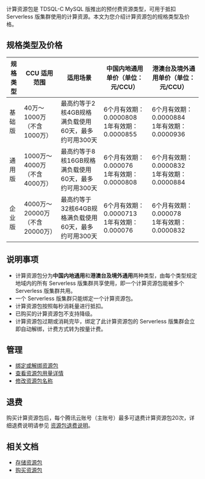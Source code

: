 ﻿计算资源包是 TDSQL-C MySQL 版推出的预付费资源类型，可用于抵扣 Serverless 版集群使用的计算资源。本文为您介绍计算资源包的规格类型及价格。
## 规格类型及价格
|规格类型|CCU 适用范围|适用场景|中国内地通用单价（单位：元/CCU）|港澳台及境外通用单价（单位：元/CCU）|
| ---- | ---- |---|---|---|
| 基础版|40万～1000万（不含1000万）| 最高约等于2核4GB规格满负载使用60天，最多约可用300天 | 6个月有效期：0.0000808<br>1年有效期：0.0000855  | 6个月有效期：0.0000884<br>1年有效期：0.0000936  | 
| 通用版 |1000万～4000万（不含4000万）|最高约等于8核16GB规格满负载使用60天，最多约可用300天|6个月有效期：0.000076<br>1年有效期：0.0000808 | 6个月有效期：0.0000832<br>1年有效期：0.0000884 | 
| 企业版 | 4000万～20000万（不含20000万）| 最高约等于32核64GB规格满负载使用60天，最多约可用300天 |6个月有效期：0.0000713<br>1年有效期：0.000076 | 6个月有效期：0.000078<br>1年有效期：0.0000832 |

## 说明事项
- 计算资源包分为**中国内地通用**和**港澳台及境外通用**两种类型，由每个类型规定地域内的所有 Serverless 版集群共享使用，即一个计算资源包能被多个 Serverless 版集群共用。
- 一个 Serverless 版集群只能绑定一个计算资源包。
- 计算资源包按照每秒消耗量进行抵扣。
- 已购买的计算资源包不支持降级。
- 计算资源包过期或消耗完毕，绑定了此计算资源包的 Serverless 版集群会立即自动解绑，计费方式转为按量计费。

## 管理
- [绑定或解绑资源包](https://cloud.tencent.com/document/product/1003/92592)
- [查看资源包用量详情](https://cloud.tencent.com/document/product/1003/92593)
- [修改资源包名称](https://cloud.tencent.com/document/product/1003/92594)

## 退费
购买计算资源包后，每个腾讯云账号（主账号）最多可退费计算资源包20次，详细退费说明请参见 [资源包退费说明](https://cloud.tencent.com/document/product/1003/92595)。

## 相关文档
- [存储资源包](https://cloud.tencent.com/document/product/1003/92590)
- [购买资源包](https://cloud.tencent.com/document/product/1003/92591)
